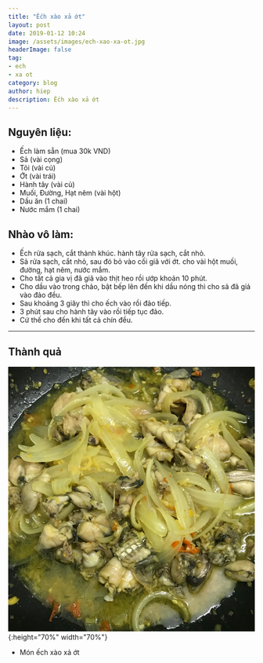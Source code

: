 ```yaml
---
title: "Ếch xào xả ớt"
layout: post
date: 2019-01-12 10:24
image: /assets/images/ech-xao-xa-ot.jpg
headerImage: false
tag:
- ech
- xa ot
category: blog
author: hiep
description: Ếch xào xả ớt
---
```


## Nguyên liệu:
- Ếch làm sẵn (mua 30k VND)
- Sả (vài cọng)
- Tỏi (vài củ)
- Ớt (vài trái)
- Hành tây (vài củ)
- Muối, Đường, Hạt nêm (vài hột)
- Dầu ăn (1 chai)
- Nước mắm (1 chai)

## Nhào vô làm:

- Ếch rửa sạch, cắt thành khúc. hành tây rửa sạch, cắt nhỏ.
- Sả rửa sạch, cắt nhỏ, sau đó bỏ vào cối giã với ớt. cho vài hột muối, đường, hạt nêm, nước mắm.
- Cho tất cả gia vị đã giã vào thịt heo rồi ướp khoản 10 phút.
- Cho dầu vào trong chảo, bật bếp lên đến khi dầu nóng thì cho sả đã giả vào đảo đều.
- Sau khoảng 3 giây thì cho ếch vào rồi đảo tiếp.
- 3 phút sau cho hành tây vào rồi tiếp tục đảo.
- Cứ thế cho đến khi tất cả chín đều.

---

## Thành quả

![Ếch xào xả ớt](/assets/images/ech-xao-xa-ot.jpg){:height="70%" width="70%"}
 * Món ếch xào xả ớt
